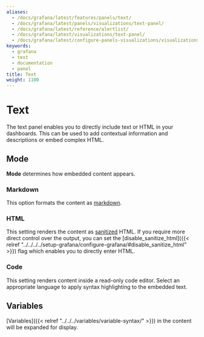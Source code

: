 ```yaml
---
aliases:
  - /docs/grafana/latest/features/panels/text/
  - /docs/grafana/latest/panels/visualizations/text-panel/
  - /docs/grafana/latest/reference/alertlist/
  - /docs/grafana/latest/visualizations/text-panel/
  - /docs/grafana/latest/configure-panels-visualizations/visualizations/text/
keywords:
  - grafana
  - text
  - documentation
  - panel
title: Text
weight: 1100
---
```


# Text

The text panel enables you to directly include text or HTML in your dashboards. This can be used to add contextual information and descriptions or embed complex HTML.

## Mode

**Mode** determines how embedded content appears.

### Markdown

This option formats the content as [markdown](https://en.wikipedia.org/wiki/Markdown).

### HTML

This setting renders the content as [sanitized](https://github.com/grafana/grafana/blob/code-in-text-panel/packages/grafana-data/src/text/sanitize.ts) HTML. If you require more direct control over the output, you can set the
[disable_sanitize_html]({{< relref "../../../../setup-grafana/configure-grafana/#disable_sanitize_html" >}}) flag which enables you to directly enter HTML.

### Code

This setting renders content inside a read-only code editor. Select an appropriate language to apply syntax highlighting
to the embedded text.

## Variables

[Variables]({{< relref "../../../variables/variable-syntax/" >}}) in the content will be expanded for display.
